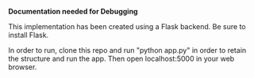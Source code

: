 **Documentation needed for Debugging**


This implementation has been created using a Flask backend. Be sure to install Flask. 

In order to run, clone this repo and run "python app.py" in order to retain the structure and run the app. Then open localhost:5000 in your web browser. 
